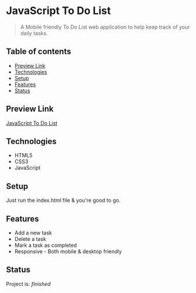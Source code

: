 ﻿# JavaScript To Do List
> A Mobile friendly To Do List web application to help keep track of your daily tasks.

## Table of contents
* [Preview Link](#preview-link)
* [Technologies](#technologies)
* [Setup](#setup)
* [Features](#features)
* [Status](#status)


## Preview Link
[JavaScript To Do List](https://ajinkyap22.github.io/JS-To-Do-List/)

## Technologies
* HTML5
* CSS3
* JavaScript

## Setup
Just run the index.html file & you're good to go.

## Features
* Add a new task
* Delete a task
* Mark a task as completed
* Responsive - Both mobile & desktop friendly

## Status
Project is:  _finished_
